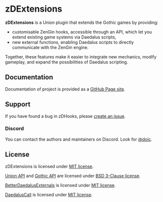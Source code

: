 # zDExtensions

**zDExtensions** is a Union plugin that extends the Gothic games by providing:

- customisable ZenGin hooks, accessible through an API, which let you extend existing game systems via Daedalus scripts,
- new external functions, enabling Daedalus scripts to directly communicate with the ZenGin engine.

Together, these features make it easier to integrate new mechanics, modify gameplay, and expand the possibilities of Daedalus scripting.

## Documentation

Documentation of project is provided as a [GitHub Page site](https://doick-union-workshop.github.io/zDExtensions/hooks/hooks_api/).

## Support

If you have found a bug in zDHooks, please [create an issue](https://github.com/Doick-Union-Workshop/zDExtensions/issues/new).

### Discord

You can contact the authors and maintainers on Discord. Look for [@doic](https://discord.com/users/219766962312577024).

## License

zDExtensions is licensed under [MIT license](https://github.com/Doick-Union-Workshop/zDExtensions/blob/main/LICENSE).

[Union API](https://gitlab.com/union-framework/union-api) and [Gothic API](https://gitlab.com/union-framework/gothic-api) are licensed under [BSD 3-Clause license](https://gitlab.com/union-framework/union-api/-/blob/main/LICENSE?ref_type=heads).

[BetterDaedalusExternals](https://github.com/bogu9821/BetterDaedalusExternals) is licensed under [MIT license](https://github.com/bogu9821/BetterDaedalusExternals/blob/main/LICENSE).

[DaedalusCall](https://github.com/bogu9821/DaedalusCall) is licensed under [MIT license](https://github.com/bogu9821/DaedalusCall/blob/main/LICENSE).
